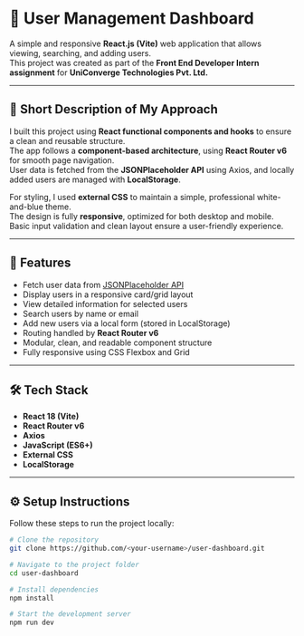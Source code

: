 # 🧩 User Management Dashboard

A simple and responsive **React.js (Vite)** web application that allows viewing, searching, and adding users.  
This project was created as part of the **Front End Developer Intern assignment** for **UniConverge Technologies Pvt. Ltd.**

---

## 🧠 Short Description of My Approach

I built this project using **React functional components and hooks** to ensure a clean and reusable structure.  
The app follows a **component-based architecture**, using **React Router v6** for smooth page navigation.  
User data is fetched from the **JSONPlaceholder API** using Axios, and locally added users are managed with **LocalStorage**.

For styling, I used **external CSS** to maintain a simple, professional white-and-blue theme.  
The design is fully **responsive**, optimized for both desktop and mobile.  
Basic input validation and clean layout ensure a user-friendly experience.

---

## 🚀 Features

- Fetch user data from [JSONPlaceholder API](https://jsonplaceholder.typicode.com/users)
- Display users in a responsive card/grid layout
- View detailed information for selected users
- Search users by name or email
- Add new users via a local form (stored in LocalStorage)
- Routing handled by **React Router v6**
- Modular, clean, and readable component structure
- Fully responsive using CSS Flexbox and Grid

---

## 🛠️ Tech Stack

- **React 18 (Vite)**
- **React Router v6**
- **Axios**
- **JavaScript (ES6+)**
- **External CSS**
- **LocalStorage**

---

## ⚙️ Setup Instructions

Follow these steps to run the project locally:

```bash
# Clone the repository
git clone https://github.com/<your-username>/user-dashboard.git

# Navigate to the project folder
cd user-dashboard

# Install dependencies
npm install

# Start the development server
npm run dev

